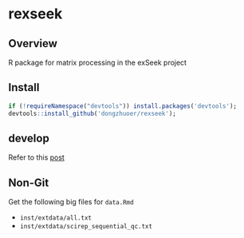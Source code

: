 # rexseek

## Overview

R package for matrix processing in the exSeek project

## Install

```r
if (!requireNamespace("devtools")) install.packages('devtools');
devtools::install_github('dongzhuoer/rexseek');
```

## develop

Refer to this [post](https://dongzhuoer.github.io/_redirects/develop-upon-my-r-package.html)

## Non-Git

Get the following big files for `data.Rmd`

- `inst/extdata/all.txt`
- `inst/extdata/scirep_sequential_qc.txt`

